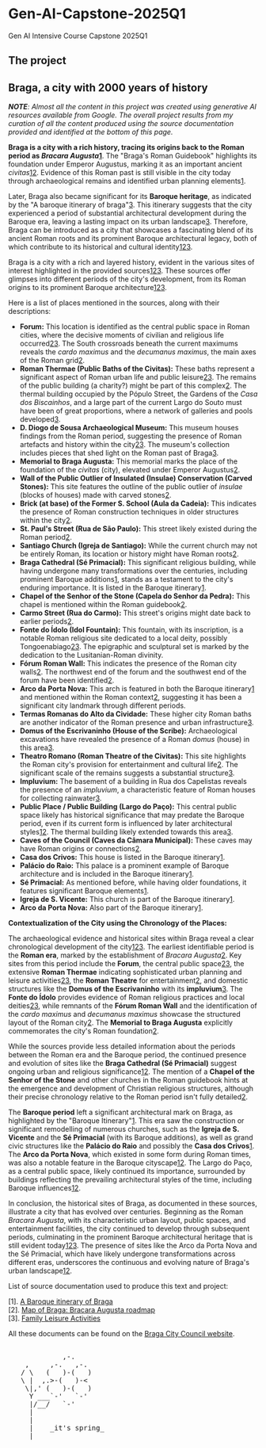 # Gen-AI-Capstone-2025Q1

Gen AI Intensive Course Capstone 2025Q1

## The project

## Braga, a city with 2000 years of history

_**NOTE**: Almost all the content in this project was created using generative AI resources available from Google. The overall project results from my curation of all the content produced using the source documentation provided and identified at the bottom of this page._

**Braga is a city with a rich history, tracing its origins back to the Roman period as _Bracara Augusta_[1](#ref1)**. The "Braga's Roman Guidebook" highlights its foundation under Emperor Augustus, marking it as an important ancient _civitas_[1](#ref1)[2](#ref2). Evidence of this Roman past is still visible in the city today through archaeological remains and identified urban planning elements[1](#ref1).

Later, Braga also became significant for its **Baroque heritage**, as indicated by the "A baroque itinerary of braga"[3](#ref3). This itinerary suggests that the city experienced a period of substantial architectural development during the Baroque era, leaving a lasting impact on its urban landscape[3](#ref3). Therefore, Braga can be introduced as a city that showcases a fascinating blend of its ancient Roman roots and its prominent Baroque architectural legacy, both of which contribute to its historical and cultural identity[1](#ref1)[2](#ref2)[3](#ref3).

Braga is a city with a rich and layered history, evident in the various sites of interest highlighted in the provided sources[1](#ref1)[2](#ref2)[3](#ref3). These sources offer glimpses into different periods of the city's development, from its Roman origins to its prominent Baroque architecture[1](#ref1)[2](#ref2)[3](#ref3).

Here is a list of places mentioned in the sources, along with their descriptions:

- **Forum:** This location is identified as the central public space in Roman cities, where the decisive moments of civilian and religious life occurred[2](#ref2)[3](#ref3). The South crossroads beneath the current maximums reveals the _cardo maximus_ and the _decumanus maximus_, the main axes of the Roman grid[2](#ref2).
- **Roman Thermae (Public Baths of the Civitas):** These baths represent a significant aspect of Roman urban life and public leisure[2](#ref2)[3](#ref3). The remains of the public building (a charity?) might be part of this complex[2](#ref2). The thermal building occupied by the Pópulo Street, the Gardens of the _Casa dos Biscainhos_, and a large part of the current Largo do Souto must have been of great proportions, where a network of galleries and pools developed[3](#ref3).
- **D. Diogo de Sousa Archaeological Museum:** This museum houses findings from the Roman period, suggesting the presence of Roman artefacts and history within the city[2](#ref2)[3](#ref3). The museum's collection includes pieces that shed light on the Roman past of Braga[3](#ref3).
- **Memorial to Braga Augusta:** This memorial marks the place of the foundation of the _civitas_ (city), elevated under Emperor Augustus[2](#ref2).
- **Wall of the Public Outlier of Insulated (Insulae) Conservation (Carved Stones):** This site features the outline of the public outlier of _insulae_ (blocks of houses) made with carved stones[2](#ref2).
- **Brick (at base) of the Former S. School (Aula da Cadeia):** This indicates the presence of Roman construction techniques in older structures within the city[2](#ref2).
- **St. Paul's Street (Rua de São Paulo):** This street likely existed during the Roman period[2](#ref2).
- **Santiago Church (Igreja de Santiago):** While the current church may not be entirely Roman, its location or history might have Roman roots[2](#ref2).
- **Braga Cathedral (Sé Primacial):** This significant religious building, while having undergone many transformations over the centuries, including prominent Baroque additions[1](#ref1), stands as a testament to the city's enduring importance. It is listed in the Baroque itinerary[1](#ref1).
- **Chapel of the Senhor of the Stone (Capela do Senhor da Pedra):** This chapel is mentioned within the Roman guidebook[2](#ref2).
- **Carmo Street (Rua do Carmo):** This street's origins might date back to earlier periods[2](#ref2).
- **Fonte do Ídolo (Idol Fountain):** This fountain, with its inscription, is a notable Roman religious site dedicated to a local deity, possibly Tongoenabiago[2](#ref2)[3](#ref3). The epigraphic and sculptural set is marked by the dedication to the Lusitanian-Roman divinity.
- **Fórum Roman Wall:** This indicates the presence of the Roman city walls[2](#ref2). The northwest end of the forum and the southwest end of the forum have been identified[2](#ref2).
- **Arco da Porta Nova:** This arch is featured in both the Baroque itinerary[1](#ref1) and mentioned within the Roman context[2](#ref2), suggesting it has been a significant city landmark through different periods.
- **Termas Romanas do Alto da Cividade:** These higher city Roman baths are another indicator of the Roman presence and urban infrastructure[3](#ref3).
- **Domus of the Escrivaninho (House of the Scribe):** Archaeological excavations have revealed the presence of a Roman _domus_ (house) in this area[3](#ref3).
- **Theatro Romano (Roman Theatre of the Civitas):** This site highlights the Roman city's provision for entertainment and cultural life[2](#ref2). The significant scale of the remains suggests a substantial structure[3](#ref3).
- **Impluvium:** The basement of a building in Rua dos Capelistas reveals the presence of an _impluvium_, a characteristic feature of Roman houses for collecting rainwater[3](#ref3).
- **Public Place / Public Building (Largo do Paço):** This central public space likely has historical significance that may predate the Baroque period, even if its current form is influenced by later architectural styles[1](#ref1)[2](#ref2). The thermal building likely extended towards this area[3](#ref3).
- **Caves of the Council (Caves da Câmara Municipal):** These caves may have Roman origins or connections[2](#ref2).
- **Casa dos Crivos:** This house is listed in the Baroque itinerary[1](#ref1).
- **Palácio do Raio:** This palace is a prominent example of Baroque architecture and is included in the Baroque itinerary[1](#ref1).
- **Sé Primacial:** As mentioned before, while having older foundations, it features significant Baroque elements[1](#ref1).
- **Igreja de S. Vicente:** This church is part of the Baroque itinerary[1](#ref1).
- **Arco da Porta Nova:** Also part of the Baroque itinerary[1](#ref1).

**Contextualization of the City using the Chronology of the Places:**

The archaeological evidence and historical sites within Braga reveal a clear chronological development of the city[1](#ref1)[2](#ref2)[3](#ref3). The earliest identifiable period is the **Roman era**, marked by the establishment of _Bracara Augusta_[2](#ref2). Key sites from this period include the **Forum**, the central public space[2](#ref2)[3](#ref3), the extensive **Roman Thermae** indicating sophisticated urban planning and leisure activities[2](#ref2)[3](#ref3), the **Roman Theatre** for entertainment[2](#ref2), and domestic structures like the **Domus of the Escrivaninho** with its **impluvium**[3](#ref3). The **Fonte do Ídolo** provides evidence of Roman religious practices and local deities[2](#ref2)[3](#ref3), while remnants of the **Fórum Roman Wall** and the identification of the _cardo maximus_ and _decumanus maximus_ showcase the structured layout of the Roman city[2](#ref2). The **Memorial to Braga Augusta** explicitly commemorates the city's Roman foundation[2](#ref2).

While the sources provide less detailed information about the periods between the Roman era and the Baroque period, the continued presence and evolution of sites like the **Braga Cathedral (Sé Primacial)** suggest ongoing urban and religious significance[1](#ref1)[2](#ref2). The mention of a **Chapel of the Senhor of the Stone** and other churches in the Roman guidebook hints at the emergence and development of Christian religious structures, although their precise chronology relative to the Roman period isn't fully detailed[2](#ref2).

The **Baroque period** left a significant architectural mark on Braga, as highlighted by the "Baroque Itinerary"[1](#ref1). This era saw the construction or significant remodelling of numerous churches, such as the **Igreja de S. Vicente** and the **Sé Primacial** (with its Baroque additions), as well as grand civic structures like the **Palácio do Raio** and possibly the **Casa dos Crivos**[1](#ref1). The **Arco da Porta Nova**, which existed in some form during Roman times, was also a notable feature in the Baroque cityscape[1](#ref1)[2](#ref2). The Largo do Paço, as a central public space, likely continued its importance, surrounded by buildings reflecting the prevailing architectural styles of the time, including Baroque influences[1](#ref1)[2](#ref2).

In conclusion, the historical sites of Braga, as documented in these sources, illustrate a city that has evolved over centuries. Beginning as the Roman _Bracara Augusta_, with its characteristic urban layout, public spaces, and entertainment facilities, the city continued to develop through subsequent periods, culminating in the prominent Baroque architectural heritage that is still evident today[1](#ref1)[2](#ref2)[3](#ref3). The presence of sites like the Arco da Porta Nova and the Sé Primacial, which have likely undergone transformations across different eras, underscores the continuous and evolving nature of Braga's urban landscape[1](#ref1)[2](#ref2).

List of source documentation used to produce this text and project:

<a id="ref1">[1]</a>. [A Baroque itinerary of Braga](./used-docs/Roteiro_Barroco_Ingles_PR.pdf)  
<a id="ref2">[2]</a>. [Map of Braga: Bracara Augusta roadmap](./used-docs/romano_fr_en.pdf)  
<a id="ref3">[3]</a>. [Family Leisure Activities](./used-docs/Family_Leisure_Activities.pdf)

All these documents can be found on the [Braga City Council website](https://www.cm-braga.pt/en/1401/conhecer/historia-e-patrimonio/mapas-e-roteiros).

<pre>  
             ,-.  
    ,     ,-.   ,-.  
   / \   (   )-(   )  
   \ |  ,.>-(   )-<  
    \|,' (   )-(   )  
     Y ___`-'   `-'  
     |/__/   `-'  
     |  
     |  
     |    _it's spring_  
  ___|_____________  
</pre>
